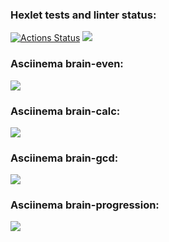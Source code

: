 ### Hexlet tests and linter status:
[![Actions Status](https://github.com/KristinaDegtereva/frontend-project-44/workflows/hexlet-check/badge.svg)](https://github.com/KristinaDegtereva/frontend-project-44/actions)
<a href="https://codeclimate.com/github/KristinaDegtereva/frontend-project-44/maintainability"><img src="https://api.codeclimate.com/v1/badges/116d4fc2a3165419b2b7/maintainability" /></a>
### Asciinema brain-even:
<a href="https://asciinema.org/a/OxPXDMXYxPkXe8YeaAE6ZqZ0Q" target="_blank"><img src="https://asciinema.org/a/OxPXDMXYxPkXe8YeaAE6ZqZ0Q.svg" /></a>
### Asciinema brain-calc:
<a href="https://asciinema.org/a/393OkD2X6jIMgmX4uMw9oqnG0" target="_blank"><img src="https://asciinema.org/a/393OkD2X6jIMgmX4uMw9oqnG0.svg" /></a>
### Asciinema brain-gcd:
<a href="https://asciinema.org/a/9aQQ924b8qucYSAiTUspNBcq3" target="_blank"><img src="https://asciinema.org/a/9aQQ924b8qucYSAiTUspNBcq3.svg" /></a>
### Asciinema brain-progression:
<a href="https://asciinema.org/a/TCw3lMzrEM44vU14AD5bhJCmb" target="_blank"><img src="https://asciinema.org/a/TCw3lMzrEM44vU14AD5bhJCmb.svg" /></a>